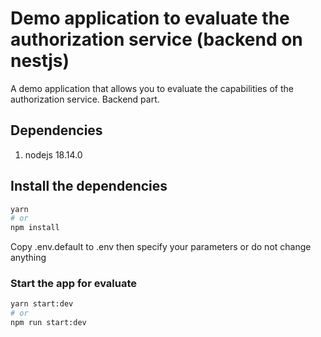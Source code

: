 # Demo application to evaluate the authorization service (backend on nestjs)

A demo application that allows you to evaluate the capabilities of the authorization service. Backend part.

## Dependencies

1. nodejs 18.14.0

## Install the dependencies

```bash
yarn
# or
npm install
```

Copy .env.default to .env then specify your parameters or do not change anything

### Start the app for evaluate

```bash
yarn start:dev
# or
npm run start:dev
```

